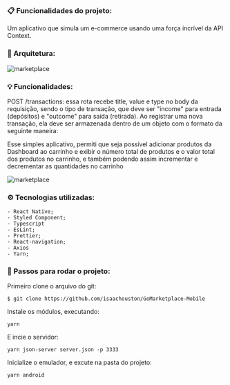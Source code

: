 ### :clipboard: Funcionalidades do projeto:

Um aplicativo que simula um e-commerce usando uma força incrível da API Context.

### :straight_ruler: Arquitetura:

![marketplace](https://user-images.githubusercontent.com/43249054/82496041-72e27c80-9ac2-11ea-804c-54480e840593.PNG)

### :bulb: Funcionalidades:

POST /transactions: essa rota recebe title, value e type no body da requisição, sendo o tipo de transação, que deve ser "income" para entrada (depósitos) e "outcome" para saída (retirada). Ao registrar uma nova transação, ela deve ser armazenada dentro de um objeto com o formato da seguinte maneira:

Esse simples aplicativo, permiti que seja possível adicionar produtos da Dashboard ao carrinho e exibir o número total de produtos e o valor total dos produtos no carrinho, e também podendo assim incrementar e decrementar as quantidades no carrinho

![marketplace](https://user-images.githubusercontent.com/43249054/82496020-6b22d800-9ac2-11ea-8b89-dcfe4eca598b.gif)

### ⚙️ Tecnologias utilizadas:

    - React Native;
    - Styled Component;
    - Typescript
    - EsLint;
    - Prettier;
    - React-navigation;
    - Axios
    - Yarn;
    
### :checkered_flag: Passos para rodar o projeto:

Primeiro clone o arquivo do git:

```
$ git clone https://github.com/isaachouston/GoMarketplace-Mobile
```

Instale os módulos, executando:

```
yarn
```

E incie o servidor:

```
yarn json-server server.json -p 3333
```

Inicialize o emulador, e excute na pasta do projeto:

```
yarn android
```






